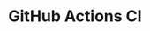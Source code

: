 # GitHub Actions CI






































































































































































































































































































































































































































































































































































































































